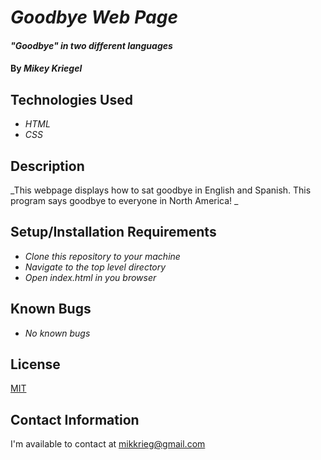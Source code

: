 # _Goodbye Web Page_

#### _"Goodbye" in two different languages_

#### By _**Mikey Kriegel**_

## Technologies Used

* _HTML_
* _CSS_

## Description

_This webpage displays how to sat goodbye in English and Spanish. This program says goodbye to everyone in 
North America! _

## Setup/Installation Requirements

* _Clone this repository to your machine_
* _Navigate to the top level directory_
* _Open index.html in you browser_

## Known Bugs

* _No known bugs_

## License

[MIT](https://opensource.org/licenses/MIT)

## Contact Information

I'm available to contact at mikkrieg@gmail.com